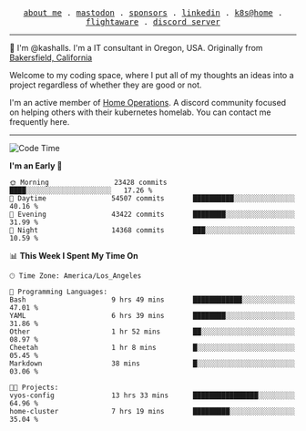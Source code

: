 <p align="center">
  <samp>
    <a href="https://jordanjones.org/">about me</a> .
    <a rel="me" href="https://mastodon.social/@kashall">mastodon</a> .
    <a href="https://github.com/sponsors/kashalls">sponsors</a> .
    <a href="https://linkedin.com/in/jordpjones">linkedin</a> .
    <a href="https://github.com/kashalls/home-cluster">k8s@home</a> .
    <a href="https://flightaware.com/adsb/stats/user/kashalls">flightaware</a> .
    <a href="https://discord.gg/V2WrCfqba9">discord server</a>
  </samp>
</p>

----------------------------------------------------------------

:wave: I'm @kashalls. I'm a IT consultant in Oregon, USA. Originally from [Bakersfield, California](https://maps.app.goo.gl/QQMtywTWghpXB6Tu6)

Welcome to my coding space, where I put all of my thoughts an ideas into a project regardless of whether they are good or not.

I'm an active member of [Home Operations](https://discord.gg/home-operations). A discord community focused on helping others with their kubernetes homelab. You can contact me frequently here.

----------------------------------------------------------------
<!--START_SECTION:waka-->
![Code Time](http://img.shields.io/badge/Code%20Time-1%2C882%20hrs%2038%20mins-blue)

**I'm an Early 🐤** 

```text
🌞 Morning                23428 commits       ████░░░░░░░░░░░░░░░░░░░░░   17.26 % 
🌆 Daytime                54507 commits       ██████████░░░░░░░░░░░░░░░   40.16 % 
🌃 Evening                43422 commits       ████████░░░░░░░░░░░░░░░░░   31.99 % 
🌙 Night                  14368 commits       ███░░░░░░░░░░░░░░░░░░░░░░   10.59 % 
```


📊 **This Week I Spent My Time On** 

```text
🕑︎ Time Zone: America/Los_Angeles

💬 Programming Languages: 
Bash                     9 hrs 49 mins       ████████████░░░░░░░░░░░░░   47.01 % 
YAML                     6 hrs 39 mins       ████████░░░░░░░░░░░░░░░░░   31.86 % 
Other                    1 hr 52 mins        ██░░░░░░░░░░░░░░░░░░░░░░░   08.97 % 
Cheetah                  1 hr 8 mins         █░░░░░░░░░░░░░░░░░░░░░░░░   05.45 % 
Markdown                 38 mins             █░░░░░░░░░░░░░░░░░░░░░░░░   03.06 % 

🐱‍💻 Projects: 
vyos-config              13 hrs 33 mins      ████████████████░░░░░░░░░   64.96 % 
home-cluster             7 hrs 19 mins       █████████░░░░░░░░░░░░░░░░   35.04 % 
```


<!--END_SECTION:waka-->